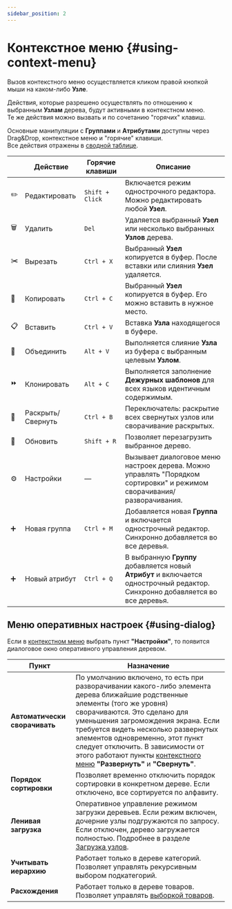 ```yaml
---
sidebar_position: 2
---
```


# Контекстное меню {#using-context-menu}

Вызов контекстного меню осуществляется кликом правой кнопкой мыши на каком-либо **Узле**.

Действия, которые разрешено осуществлять по отношению к выбранным **Узлам** дерева, будут активными в контекстном меню.  
Те же действия можно вызвать и по сочетанию "горячих" клавиш.

Основные манипуляции с **Группами** и **Атрибутами** доступны через Drag&Drop, контекстное меню и "горячие" клавиши.  
Все действия отражены в [сводной таблице](using-summary).

|   | **Действие** | **Горячие клавиши** | **Описание** |
|---|------------|--------------------|--------------|
| ✏️ | Редактировать | `Shift + Click` | Включается режим однострочного редактора. Можно редактировать любой **Узел**. |
| 🗑️ | Удалить | `Del` | Удаляется выбранный **Узел** или несколько выбранных **Узлов** дерева. |
| ✂️ | Вырезать | `Ctrl + X` | Выбранный **Узел** копируется в буфер. После вставки или слияния **Узел** удаляется. |
| 📄 | Копировать | `Ctrl + C` | Выбранный **Узел** копируется в буфер. Его можно вставить в нужное место. |
| 📋 | Вставить | `Ctrl + V` | Вставка **Узла** находящегося в буфере. |
| 🔗 | Объединить | `Alt + V` | Выполняется слияние **Узла** из буфера с выбранным целевым **Узлом**. |
| ⏩ | Клонировать | `Alt + C` | Выполняется заполнение **Дежурных шаблонов** для всех языков идентичным содержимым. |
| 📂 | Раскрыть/Свернуть | `Ctrl + B` | Переключатель: раскрытие всех свернутых узлов или сворачивание раскрытых. |
| 🔄 | Обновить | `Shift + R` | Позволяет перезагрузить выбранное дерево. |
| ⚙️ | Настройки | — | Вызывает диалоговое меню настроек дерева. Можно управлять "Порядком сортировки" и режимом сворачивания/разворачивания. |
| ➕ | Новая группа | `Ctrl + M` | Добавляется новая **Группа** и включается однострочный редактор. Синхронно добавляется во все деревья. |
| ➕ | Новый атрибут | `Ctrl + Q` | В выбранную **Группу** добавляется новый **Атрибут** и включается однострочный редактор. Синхронно добавляется во все деревья. |

## Меню оперативных настроек {#using-dialog}

Если в [контекстном меню](#using-context-menu) выбрать пункт **"Настройки"**, то появится диалоговое окно оперативного управления деревом.

| **Пункт** | **Назначение** |
|-----------|--------------|
| **Автоматически сворачивать** | По умолчанию включено, то есть при разворачивании какого-либо элемента дерева ближайшие родственные элементы (того же уровня) сворачиваются. Это сделано для уменьшения загромождения экрана. Если требуется видеть несколько развернутых элементов одновременно, этот пункт следует отключить. В зависимости от этого работают пункты [контекстного меню](#using-context-menu) **"Развернуть"** и **"Свернуть"**. |
| **Порядок сортировки** | Позволяет временно отключить порядок сортировки в конкретном дереве. Если отключено, все сортируется по алфавиту. |
| **Ленивая загрузка** | Оперативное управление режимом загрузки деревьев. Если режим включен, дочерние узлы подгружаются по запросу. Если отключен, дерево загружается полностью. Подробнее в разделе [Загрузка узлов](theory.html#theory-loading). |
| **Учитывать иерархию** | Работает только в дереве категорий. Позволяет управлять рекурсивным выбором подкатегорий. |
| **Расхождения** | Работает только в дереве товаров. Позволяет управлять [выборкой товаров](theory.html#theory-product). |
